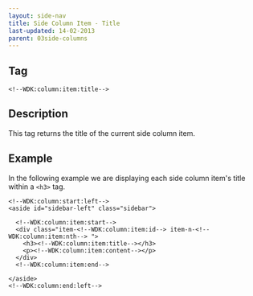 ```yaml
---
layout: side-nav
title: Side Column Item - Title
last-updated: 14-02-2013
parent: 03side-columns
---
```


## Tag

`<!--WDK:column:item:title-->`

## Description

This tag returns the title of the current side column item.

## Example

In the following example we are displaying each side column item's title within a `<h3>` tag.

~~~
<!--WDK:column:start:left-->
<aside id="sidebar-left" class="sidebar">

  <!--WDK:column:item:start-->
  <div class="item-<!--WDK:column:item:id--> item-n-<!--WDK:column:item:nth--> ">
    <h3><!--WDK:column:item:title--></h3>
    <p><!--WDK:column:item:content--></p>
  </div>
  <!--WDK:column:item:end-->

</aside>
<!--WDK:column:end:left-->
~~~